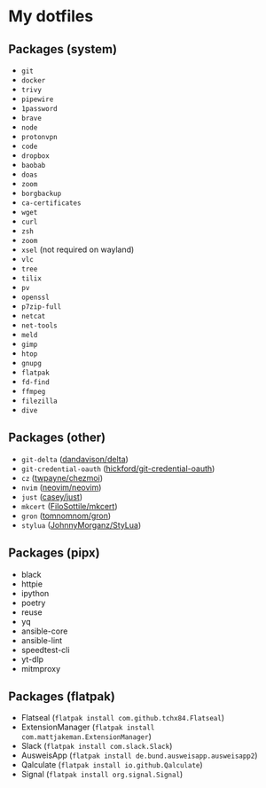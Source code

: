 # My dotfiles

## Packages (system)

* `git`
* `docker`
* `trivy`
* `pipewire`
* `1password`
* `brave`
* `node`
* `protonvpn`
* `code`
* `dropbox`
* `baobab`
* `doas`
* `zoom`
* `borgbackup`
* `ca-certificates`
* `wget`
* `curl`
* `zsh`
* `zoom`
* `xsel` (not required on wayland)
* `vlc`
* `tree`
* `tilix`
* `pv`
* `openssl`
* `p7zip-full`
* `netcat`
* `net-tools`
* `meld`
* `gimp`
* `htop`
* `gnupg`
* `flatpak`
* `fd-find`
* `ffmpeg`
* `filezilla`
* `dive`

## Packages (other)

* `git-delta` ([dandavison/delta](https://github.com/dandavison/delta))
* `git-credential-oauth` ([hickford/git-credential-oauth](https://github.com/hickford/git-credential-oauth))
* `cz` ([twpayne/chezmoi](https://github.com/twpayne/chezmoi))
* `nvim` ([neovim/neovim](https://github.com/neovim/neovim))
* `just` ([casey/just](https://github.com/casey/just/))
* `mkcert` ([FiloSottile/mkcert](https://github.com/FiloSottile/mkcert))
* `gron` ([tomnomnom/gron](https://github.com/tomnomnom/gron))
* `stylua` ([JohnnyMorganz/StyLua](https://github.com/JohnnyMorganz/StyLua))

## Packages (pipx)

* black
* httpie
* ipython
* poetry
* reuse
* yq
* ansible-core
* ansible-lint
* speedtest-cli
* yt-dlp
* mitmproxy

## Packages (flatpak)
* Flatseal (`flatpak install com.github.tchx84.Flatseal`)
* ExtensionManager (`flatpak install com.mattjakeman.ExtensionManager`)
* Slack (`flatpak install com.slack.Slack`)
* AusweisApp (`flatpak install de.bund.ausweisapp.ausweisapp2`)
* Qalculate (`flatpak install io.github.Qalculate`)
* Signal (`flatpak install org.signal.Signal`)
